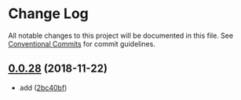 # Change Log

All notable changes to this project will be documented in this file.
See [Conventional Commits](https://conventionalcommits.org) for commit guidelines.

## [0.0.28](https://github.com/BarryYan/nsp/compare/@nsp/plugin-webpack@0.0.27...@nsp/plugin-webpack@0.0.28) (2018-11-22)


* add ([2bc40bf](https://github.com/BarryYan/nsp/commit/2bc40bf))
